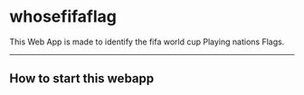 # whosefifaflag
This Web App is made to identify the fifa world cup Playing nations Flags.

---
How to start this webapp
---

